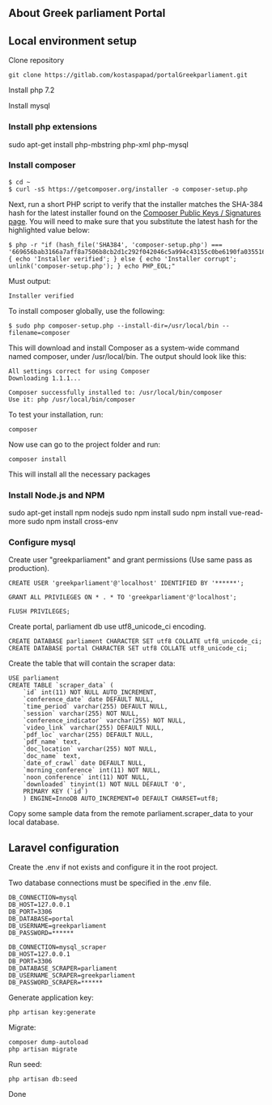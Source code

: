 ## About Greek parliament Portal

## Local environment setup
Clone repository

    git clone https://gitlab.com/kostaspapad/portalGreekparliament.git

Install php 7.2

Install mysql

### Install php extensions

sudo apt-get install php-mbstring php-xml php-mysql

### Install composer

    $ cd ~
    $ curl -sS https://getcomposer.org/installer -o composer-setup.php

Next, run a short PHP script to verify that the installer matches the SHA-384 hash for the latest installer found on the [Composer Public Keys / Signatures page](https://composer.github.io/pubkeys.html). You will need to make sure that you substitute the latest hash for the highlighted value below:

    $ php -r "if (hash_file('SHA384', 'composer-setup.php') === '669656bab3166a7aff8a7506b8cb2d1c292f042046c5a994c43155c0be6190fa0355160742ab2e1c88d40d5be660b410') { echo 'Installer verified'; } else { echo 'Installer corrupt'; unlink('composer-setup.php'); } echo PHP_EOL;"

Must output:

    Installer verified

To install composer globally, use the following:

    $ sudo php composer-setup.php --install-dir=/usr/local/bin --filename=composer

This will download and install Composer as a system-wide command named composer, under /usr/local/bin. The output should look like this:

    All settings correct for using Composer
    Downloading 1.1.1...

    Composer successfully installed to: /usr/local/bin/composer
    Use it: php /usr/local/bin/composer

To test your installation, run:

    composer

Now use can go to the project folder and run:

    composer install

This will install all the necessary packages

### Install Node.js and NPM
sudo apt-get install npm nodejs
sudo npm install 
sudo npm install vue-read-more
sudo npm install cross-env

### Configure mysql
Create user "greekparliament" and grant permissions (Use same pass as production).

    CREATE USER 'greekparliament'@'localhost' IDENTIFIED BY '******';

    GRANT ALL PRIVILEGES ON * . * TO 'greekparliament'@'localhost';

    FLUSH PRIVILEGES;

Create portal, parliament db use utf8_unicode_ci encoding.

    CREATE DATABASE parliament CHARACTER SET utf8 COLLATE utf8_unicode_ci;
    CREATE DATABASE portal CHARACTER SET utf8 COLLATE utf8_unicode_ci;

Create the table that will contain the scraper data:

    USE parliament
    CREATE TABLE `scraper_data` (
        `id` int(11) NOT NULL AUTO_INCREMENT,
        `conference_date` date DEFAULT NULL,
        `time_period` varchar(255) DEFAULT NULL,
        `session` varchar(255) NOT NULL,
        `conference_indicator` varchar(255) NOT NULL,
        `video_link` varchar(255) DEFAULT NULL,
        `pdf_loc` varchar(255) DEFAULT NULL,
        `pdf_name` text,
        `doc_location` varchar(255) NOT NULL,
        `doc_name` text,
        `date_of_crawl` date DEFAULT NULL,
        `morning_conference` int(11) NOT NULL,
        `noon_conference` int(11) NOT NULL,
        `downloaded` tinyint(1) NOT NULL DEFAULT '0',
        PRIMARY KEY (`id`)
        ) ENGINE=InnoDB AUTO_INCREMENT=0 DEFAULT CHARSET=utf8;

Copy some sample data from the remote parliament.scraper_data to your local database.

## Laravel configuration
Create the .env if not exists and configure it in the root project.

Two database connections must be specified in the .env file.

    DB_CONNECTION=mysql
    DB_HOST=127.0.0.1
    DB_PORT=3306
    DB_DATABASE=portal
    DB_USERNAME=greekparliament
    DB_PASSWORD=******

    DB_CONNECTION=mysql_scraper
    DB_HOST=127.0.0.1
    DB_PORT=3306
    DB_DATABASE_SCRAPER=parliament
    DB_USERNAME_SCRAPER=greekparliament
    DB_PASSWORD_SCRAPER=******

Generate application key:

    php artisan key:generate 

Migrate:

    composer dump-autoload
    php artisan migrate

Run seed:

    php artisan db:seed

Done